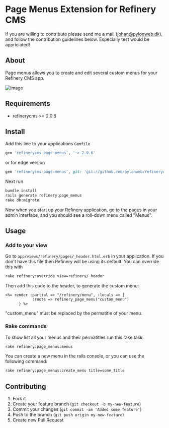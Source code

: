 # Page Menus Extension for Refinery CMS
If you are willing to contribute please send me a mail (johan@pylonweb.dk), and follow the contribution guidelines below. Especially test would be appriciated!

<!--
[![Build Status](https://travis-ci.org/pylonweb/refinerycms-page-menus.png)](https://travis-ci.org/pylonweb/refinerycms-page-menus)
-->

## About

Page menus allows you to create and edit several custom menus for your Refinery CMS app. 

![image](https://raw.github.com/pylonweb/refinerycms-page-menus/master/doc/refinery_menu_edit.png)

## Requirements

* refinerycms >= 2.0.6

## Install

Add this line to your applications `Gemfile`

```ruby
gem 'refinerycms-page-menus', '~> 2.0.6'
```

or for edge version

```ruby
gem 'refinerycms-page-menus', git: 'git://github.com/pylonweb/refinerycms-page-menus.git'
```

Next run

```bash
bundle install
rails generate refinery:page_menus
rake db:migrate
```

Now when you start up your Refinery application, go to the pages in your admin interface, and you should see a roll-down menu called "Menus".

## Usage
### Add to your view

Go to `app/views/refinery/pages/_header.html.erb` in your application.
If you don't have this file then Refinery will be using its default. You can override this with

```bash
rake refinery:override view=refinery/_header
```

Then add this code to the header, to generate the custom menu:
```erb
<%= render :partial => "/refinery/menu", :locals => { 
			:roots => refinery_page_menu("custom_menu")
	  }	%>     	          
```
"custom_menu" must be replaced by the permatitle of your menu.
### Rake commands
To show list all your menus and their permatitles run this rake task:
```bash
rake refinery:page_menus:menus
```

You can create a new menu in the rails console, or you can use the following command:
```bash
rake refinery:page_menus:create_menu title=some_title
```

## Contributing

1. Fork it
2. Create your feature branch (`git checkout -b my-new-feature`)
3. Commit your changes (`git commit -am 'Added some feature'`)
4. Push to the branch (`git push origin my-new-feature`)
5. Create new Pull Request
